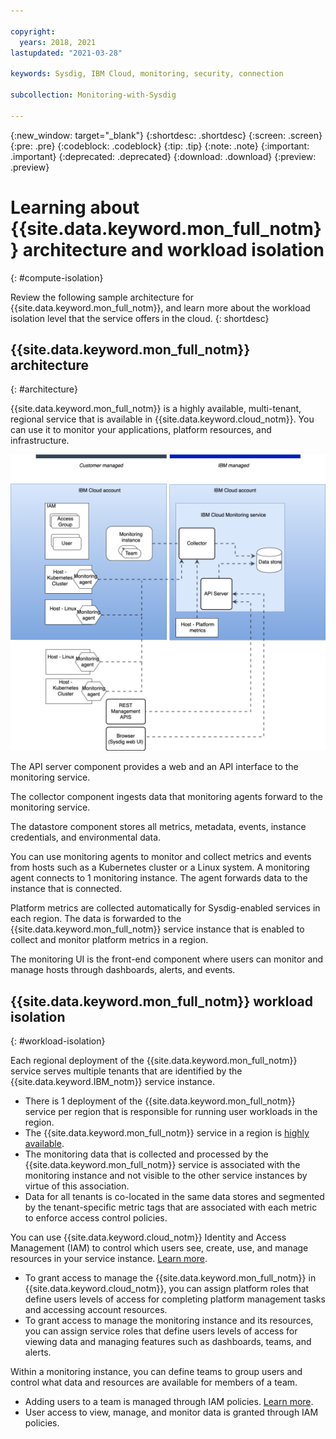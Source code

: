 ```yaml
---

copyright:
  years: 2018, 2021
lastupdated: "2021-03-28"

keywords: Sysdig, IBM Cloud, monitoring, security, connection

subcollection: Monitoring-with-Sysdig

---
```


{:new_window: target="_blank"}
{:shortdesc: .shortdesc}
{:screen: .screen}
{:pre: .pre}
{:codeblock: .codeblock}
{:tip: .tip}
{:note: .note}
{:important: .important}
{:deprecated: .deprecated}
{:download: .download}
{:preview: .preview}


# Learning about {{site.data.keyword.mon_full_notm}} architecture and workload isolation
{: #compute-isolation}

Review the following sample architecture for {{site.data.keyword.mon_full_notm}}, and learn more about the workload isolation level that the service offers in the cloud.
{: shortdesc}



## {{site.data.keyword.mon_full_notm}} architecture
{: #architecture}

{{site.data.keyword.mon_full_notm}} is a highly available, multi-tenant, regional service that is available in {{site.data.keyword.cloud_notm}}. You can use it to monitor your applications, platform resources, and infrastructure.


![{{site.data.keyword.mon_full_notm}}](../images/Monitoring-arch.png "{{site.data.keyword.mon_full_notm}} high level architecture")

The API server component provides a web and an API interface to the monitoring service.

The collector component ingests data that monitoring agents forward to the monitoring service.

The datastore component stores all metrics, metadata, events, instance credentials, and environmental data.

You can use monitoring agents to monitor and collect metrics and events from hosts such as a Kubernetes cluster or a Linux system. A monitoring agent connects to 1 monitoring instance. The agent forwards data to the instance that is connected. 

Platform metrics are collected automatically for Sysdig-enabled services in each region. The data is forwarded to the {{site.data.keyword.mon_full_notm}} service instance that is enabled to collect and monitor platform metrics in a region.

The monitoring UI is the front-end component where users can monitor and manage hosts through dashboards, alerts, and events.



## {{site.data.keyword.mon_full_notm}} workload isolation
{: #workload-isolation}

Each regional deployment of the {{site.data.keyword.mon_full_notm}} service serves multiple tenants that are identified by the {{site.data.keyword.IBM_notm}} service instance.

* There is 1 deployment of the {{site.data.keyword.mon_full_notm}} service per region that is responsible for running user workloads in the region.
* The {{site.data.keyword.mon_full_notm}} service in a region is [highly available](/docs/Monitoring-with-Sysdig?topic=Monitoring-with-Sysdig-endpoints).
* The monitoring data that is collected and processed by the {{site.data.keyword.mon_full_notm}} service is associated with the monitoring instance and not visible to the other service instances by virtue of this association.
* Data for all tenants is co-located in the same data stores and segmented by the tenant-specific metric tags that are associated with each metric to enforce access control policies.

You can use {{site.data.keyword.cloud_notm}} Identity and Access Management (IAM) to control which users see, create, use, and manage resources in your service instance. [Learn more](/docs/Monitoring-with-Sysdig?topic=Monitoring-with-Sysdig-iam).
* To grant access to manage the {{site.data.keyword.mon_full_notm}} in {{site.data.keyword.cloud_notm}}, you can assign platform roles that define users levels of access for completing platform management tasks and accessing account resources. 
* To grant access to manage the monitoring instance and its resources, you can assign service roles that define users levels of access for viewing data and managing features such as dashboards, teams, and alerts.

Within a monitoring instance, you can define teams to group users and control what data and resources are available for members of a team. 
* Adding users to a team is managed through IAM policies. [Learn more](/docs/Monitoring-with-Sysdig?topic=Monitoring-with-Sysdig-iam#iam_policies_team).
* User access to view, manage, and monitor data is granted through IAM policies.


